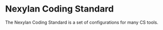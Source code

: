 # Nexylan Coding Standard

The Nexylan Coding Standard is a set of configurations for many CS tools.
